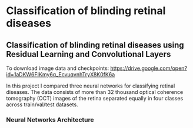 # Classification of blinding retinal diseases
## Classification of blinding retinal diseases using Residual Learning and Convolutional Layers

To download image data and checkpoints: https://drive.google.com/open?id=1aDKW6FIKmy6q_EcvuqvnhTryX8K0fK6a


In this project I compared three neural networks for classifying retinal diseases. The data consists of more than 32 thousand optical coherence tomography (OCT) images of the retina separated equally in four classes across train/val/test datasets. 

### Neural Networks Architecture

![]() 
